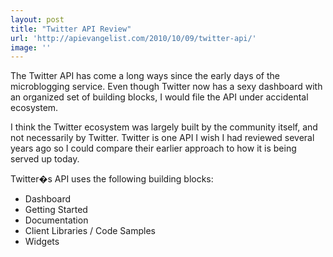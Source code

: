 ```yaml
---
layout: post
title: "Twitter API Review"
url: 'http://apievangelist.com/2010/10/09/twitter-api/'
image: ''
---
```


The Twitter API has come a long ways since the early days of the microblogging service. Even though Twitter now has a sexy dashboard with an organized set of building blocks, I would file the API under accidental ecosystem.

I think the Twitter ecosystem was largely built by the community itself, and not necessarily by Twitter. Twitter is one API I wish I had reviewed several years ago so I could compare their earlier approach to how it is being served up today.

Twitter�s API uses the following building blocks:

  * Dashboard
  * Getting Started
  * Documentation
  * Client Libraries / Code Samples
  * Widgets